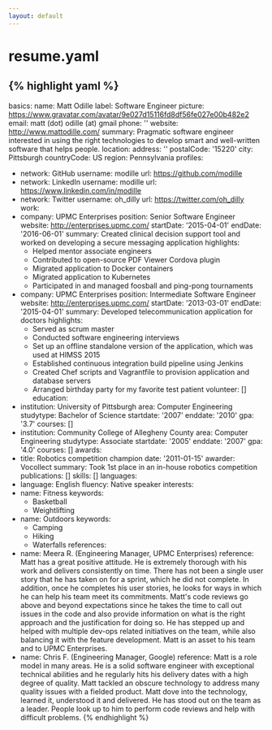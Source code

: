 ```yaml
---
layout: default
---
```


# resume.yaml

{% highlight yaml %}
---
basics:
  name: Matt Odille
  label: Software Engineer
  picture: https://www.gravatar.com/avatar/9e027d15116fd8df56fe027e00b482e2
  email: matt (dot) odille (at) gmail
  phone: ''
  website: http://www.mattodille.com/
  summary: Pragmatic software engineer interested in using the right
    technologies to develop smart and well-written software that helps people.
  location:
    address: ''
    postalCode: '15220'
    city: Pittsburgh
    countryCode: US
    region: Pennsylvania
  profiles:
  - network: GitHub
    username: modille
    url: https://github.com/modille
  - network: LinkedIn
    username: modille
    url: https://www.linkedin.com/in/modille
  - network: Twitter
    username: oh_dilly
    url: https://twitter.com/oh_dilly
work:
- company: UPMC Enterprises
  position: Senior Software Engineer
  website: http://enterprises.upmc.com/
  startDate: '2015-04-01'
  endDate: '2016-06-01'
  summary: Created clinical decision support tool and worked on developing
    a secure messaging application
  highlights:
  - Helped mentor associate engineers
  - Contributed to open-source PDF Viewer Cordova plugin
  - Migrated application to Docker containers
  - Migrated application to Kubernetes
  - Participated in and managed foosball and ping-pong tournaments
- company: UPMC Enterprises
  position: Intermediate Software Engineer
  website: http://enterprises.upmc.com/
  startDate: '2013-03-01'
  endDate: '2015-04-01'
  summary: Developed telecommunication application for doctors
  highlights:
  - Served as scrum master
  - Conducted software engineering interviews
  - Set up an offline standalone version of the application, which was used
    at HIMSS 2015
  - Established continuous integration build pipeline using Jenkins
  - Created Chef scripts and Vagrantfile to provision application and
    database servers
  - Arranged birthday party for my favorite test patient
volunteer: []
education:
- institution: University of Pittsburgh
  area: Computer Engineering
  studytype: Bachelor of Science
  startdate: '2007'
  enddate: '2010'
  gpa: '3.7'
  courses: []
- institution: Community College of Allegheny County
  area: Computer Engineering
  studytype: Associate
  startdate: '2005'
  enddate: '2007'
  gpa: '4.0'
  courses: []
awards:
- title: Robotics competition champion
  date: '2011-01-15'
  awarder: Vocollect
  summary: Took 1st place in an in-house robotics competition
publications: []
skills: []
languages:
- language: English
  fluency: Native speaker
interests:
- name: Fitness
  keywords:
  - Basketball
  - Weightlifting
- name: Outdoors
  keywords:
  - Camping
  - Hiking
  - Waterfalls
references:
- name: Meera R. (Engineering Manager, UPMC Enterprises)
  reference: Matt has a great positive attitude. He is extremely thorough with
    his work and delivers consistently on time. There has not been a single
    user story that he has taken on for a sprint, which he did not complete.
    In addition, once he completes his user stories, he looks for ways in
    which he can help his team meet its commitments. Matt's code reviews go
    above and beyond expectations since he takes the time to call out issues
    in the code and also provide information on what is the right approach and
    the justification for doing so. He has stepped up and helped with multiple
    dev-ops related initiatives on the team, while also balancing it with the
    feature development. Matt is an asset to his team and to UPMC Enterprises.
- name: Chris F. (Engineering Manager, Google)
  reference: Matt is a role model in many areas. He is a solid software
    engineer with exceptional technical abilities and he regularly hits his
    delivery dates with a high degree of quality. Matt tackled an obscure
    technology to address many quality issues with a fielded product. Matt dove
    into the technology, learned it, understood it and delivered. He has stood
    out on the team as a leader. People look up to him to perform code reviews
    and help with difficult problems.
{% endhighlight %}
